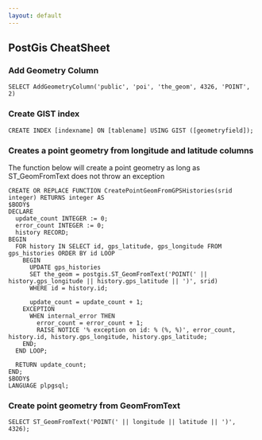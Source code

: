 ```yaml
---
layout: default
---
```

PostGis CheatSheet
---
### Add Geometry Column
	SELECT AddGeometryColumn('public', 'poi', 'the_geom', 4326, 'POINT', 2)
	
### Create GIST index	
	CREATE INDEX [indexname] ON [tablename] USING GIST ([geometryfield]);

### Creates a point geometry from longitude and latitude columns
The function below will create a point geometry as long as ST_GeomFromText does not throw an exception

	CREATE OR REPLACE FUNCTION CreatePointGeomFromGPSHistories(srid integer) RETURNS integer AS
	$BODY$
	DECLARE
	  update_count INTEGER := 0;
	  error_count INTEGER := 0;
	  history RECORD;
	BEGIN
	  FOR history IN SELECT id, gps_latitude, gps_longitude FROM gps_histories ORDER BY id LOOP
	    BEGIN
	      UPDATE gps_histories
	      SET the_geom = postgis.ST_GeomFromText('POINT(' || history.gps_longitude || history.gps_latitude || ')', srid)
	      WHERE id = history.id;
	
	      update_count = update_count + 1;
	    EXCEPTION
	      WHEN internal_error THEN
	        error_count = error_count + 1;
	        RAISE NOTICE '% exception on id: % (%, %)', error_count, history.id, history.gps_longitude, history.gps_latitude;
	    END;
	  END LOOP;
	
	  RETURN update_count;
	END;
	$BODY$
	LANGUAGE plpgsql;

### Create point geometry from GeomFromText

	SELECT ST_GeomFromText('POINT(' || longitude || latitude || ')', 4326);